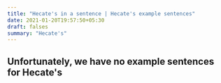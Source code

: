 ```yaml
---
title: "Hecate's in a sentence | Hecate's example sentences"
date: 2021-01-20T19:57:50+05:30
draft: falses
summary: "Hecate's"
---
```

## Unfortunately, we have no example sentences for Hecate's                 

